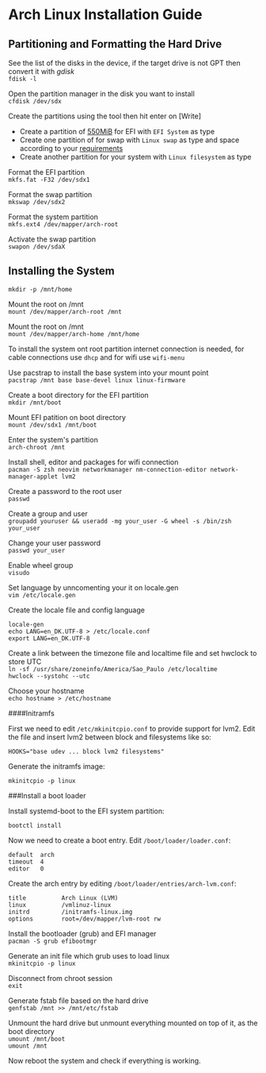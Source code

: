 # Arch Linux Installation Guide

## Partitioning and Formatting the Hard Drive

See the list of the disks in the device, if the target drive is not GPT then convert
it with *gdisk*<br />
`fdisk -l`

Open the partition manager in the disk you want to install<br />
`cfdisk /dev/sdx`

Create the partitions using the tool then hit enter on [Write]

- Create a partition of [550MiB](https://superuser.com/a/1310938) for EFI with `EFI System` as type
- Create one partition of for swap with `Linux swap` as type and space according to your [requirements](https://itsfoss.com/swap-size/)
- Create another partition for your system with `Linux filesystem` as type

Format the EFI partition<br />
`mkfs.fat -F32 /dev/sdx1`

Format the swap partition<br />
`mkswap /dev/sdx2`

Format the system partition<br />
`mkfs.ext4 /dev/mapper/arch-root`

Activate the swap partition<br />
`swapon /dev/sdaX`

## Installing the System

`mkdir -p /mnt/home`

Mount the root on /mnt<br />
`mount /dev/mapper/arch-root /mnt`

Mount the root on /mnt<br />
`mount /dev/mapper/arch-home /mnt/home`

To install the system ont root partition internet connection is needed, for cable
connections use `dhcp` and for wifi use `wifi-menu`

Use pacstrap to install the base system into your mount point<br />
`pacstrap /mnt base base-devel linux linux-firmware`

Create a boot directory for the EFI partition<br />
`mkdir /mnt/boot`

Mount EFI patition on boot directory<br />
`mount /dev/sdx1 /mnt/boot`

Enter the system's partition<br />
`arch-chroot /mnt`

Install shell, editor and packages for wifi connection<br />
`pacman -S zsh neovim networkmanager nm-connection-editor network-manager-applet lvm2`

Create a password to the root user<br />
`passwd`

Create a group and user<br />
`groupadd youruser && useradd -mg your_user -G wheel -s /bin/zsh your_user`

Change your user password<br />
`passwd your_user`

Enable wheel group<br />
`visudo`

Set language by unncomenting your it on locale.gen<br />
`vim /etc/locale.gen`

Create the locale file and config language<br />
```
locale-gen
echo LANG=en_DK.UTF-8 > /etc/locale.conf
export LANG=en_DK.UTF-8
```

Create a link between the timezone file and localtime file and set hwclock to store UTC<br />
`ln -sf /usr/share/zoneinfo/America/Sao_Paulo /etc/localtime`<br />
`hwclock --systohc --utc`

Choose your hostname<br />
`echo hostname > /etc/hostname`

####Initramfs

First we need to edit `/etc/mkinitcpio.conf` to provide support for lvm2.
Edit the file and insert lvm2 between block and filesystems like so:

`HOOKS="base udev ... block lvm2 filesystems"`

Generate the initramfs image:

`mkinitcpio -p linux`

###Install a boot loader

Install systemd-boot to the EFI system partition:

`bootctl install`

Now we need to create a boot entry. Edit `/boot/loader/loader.conf`:

```
default  arch
timeout  4
editor   0
```

Create the arch entry by editing `/boot/loader/entries/arch-lvm.conf`:

```
title          Arch Linux (LVM)
linux          /vmlinuz-linux
initrd         /initramfs-linux.img
options        root=/dev/mapper/lvm-root rw
```

Install the bootloader (grub) and EFI manager<br />
`pacman -S grub efibootmgr`

Generate an init file which grub uses to load linux<br />
`mkinitcpio -p linux`

Disconnect from chroot session<br />
`exit`

Generate fstab file based on the hard drive<br />
`genfstab /mnt >> /mnt/etc/fstab`

Unmount the hard drive but unmount everything mounted on top of it, as the boot
directory<br />
`umount /mnt/boot`<br />
`umount /mnt`

Now reboot the system and check if everything is working.
